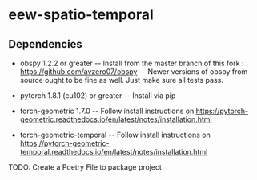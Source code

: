 # eew-spatio-temporal

## Dependencies

- obspy 1.2.2 or greater
-- Install from the master branch of this fork : https://github.com/avzero07/obspy
-- Newer versions of obspy from source ought to be fine as well. Just make sure all tests pass.

- pytorch 1.8.1 (cu102) or greater
-- Install via pip

- torch-geometric 1.7.0
-- Follow install instructions on https://pytorch-geometric.readthedocs.io/en/latest/notes/installation.html

- torch-geometric-temporal
-- Follow install instructions on https://pytorch-geometric-temporal.readthedocs.io/en/latest/notes/installation.html 

TODO: Create a Poetry File to package project

